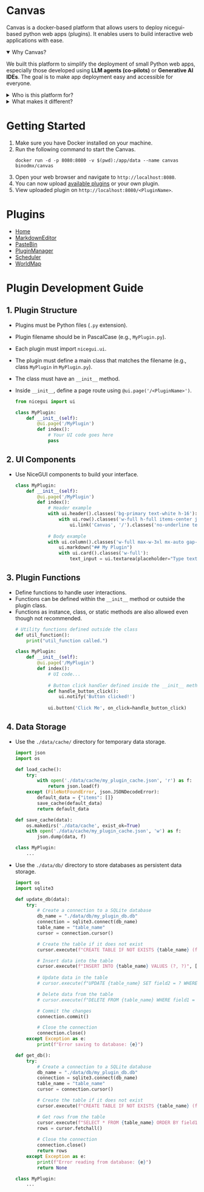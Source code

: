 # Canvas

Canvas is a docker-based platform that allows users to deploy nicegui-based python web apps (plugins). 
It enables users to build interactive web applications with ease.

<details open>
<summary>Why Canvas?</summary>

We built this platform to simplify the deployment of small Python web apps, especially those developed using **LLM agents (co-pilots)** or **Generative AI IDEs**.
The goal is to make app deployment easy and accessible for everyone.

</details>

<details >
<summary>Who is this platform for?</summary>

- Makers, hobbyists, and developers who love to build and run their own custom apps.
- Anyone looking to deploy apps on personal devices like Raspberry Pi or similar hardware.

</details>

<details>
<summary>What makes it different?</summary>

- Quick and easy deployment — no steep learning curve.
- Optimized for small Python web apps powered by LLMs or GenAI tools.
- Perfect for personal devices — from Raspberry Pi to other lightweight servers.

</details>

# Getting Started

1. Make sure you have Docker installed on your machine.
2. Run the following command to start the Canvas.
    ```
    docker run -d -p 8080:8080 -v $(pwd):/app/data --name canvas binodmx/canvas
    ```
3. Open your web browser and navigate to `http://localhost:8080`.
4. You can now upload [available plugins](#plugins) or your own plugin.
5. View uploaded plugin on `http://localhost:8080/<PluginName>`.

# Plugins
- [Home](https://github.com/binodmx/canvas/blob/main/data/plugins/Home.py)
- [MarkdownEditor](https://github.com/binodmx/canvas/blob/main/data/plugins/MarkdownEditor.py)
- [PasteBin](https://github.com/binodmx/canvas/blob/main/data/plugins/PasteBin.py)
- [PluginManager](https://github.com/binodmx/canvas/blob/main/data/plugins/PluginManager.py)
- [Scheduler](https://github.com/binodmx/canvas/blob/main/data/plugins/Scheduler.py)
- [WorldMap](https://github.com/binodmx/canvas/blob/main/data/plugins/WorldMap.py)

# Plugin Development Guide

## 1. Plugin Structure
- Plugins must be Python files (`.py` extension).
- Plugin filename should be in PascalCase (e.g., `MyPlugin.py`).
- Each plugin must import `nicegui.ui`.
- The plugin must define a main class that matches the filename (e.g., class `MyPlugin` in `MyPlugin.py`).
- The class must have an `__init__` method.
- Inside `__init__`, define a page route using `@ui.page('/<PluginName>')`.

    ```python
    from nicegui import ui
    
    class MyPlugin:
        def __init__(self):
            @ui.page('/MyPlugin')
            def index():
                # Your UI code goes here
                pass
    ```
## 2. UI Components
  - Use NiceGUI components to build your interface.
    ```python
    class MyPlugin:
        def __init__(self):
            @ui.page('/MyPlugin')
            def index():
                # Header example
                with ui.header().classes('bg-primary text-white h-16'):
                    with ui.row().classes('w-full h-full items-center justify-between px-4'):
                        ui.link('Canvas', '/').classes('no-underline text-2xl font-bold text-white')
                
                # Body example
                with ui.column().classes('w-full max-w-3xl mx-auto gap-4 p-4'):
                    ui.markdown("## My Plugin")
                    with ui.card().classes('w-full'):
                        text_input = ui.textarea(placeholder="Type text here").classes('w-full text-base')
    ```

## 3. Plugin Functions
- Define functions to handle user interactions.
- Functions can be defined within the `__init__` method or outside the plugin class.
- Functions as instance, class, or static methods are also allowed even though not recommended.
    ```python 
    # Utility functions defined outside the class
    def util_function():
        print("util_function called.")
    
    class MyPlugin:
        def __init__(self):
            @ui.page('/MyPlugin')
            def index():
                # UI code...
                
                # Button click handler defined inside the __init__ method
                def handle_button_click():
                    ui.notify('Button clicked!')
                
                ui.button('Click Me', on_click=handle_button_click)
    ```
  
## 4. Data Storage
- Use the `./data/cache/` directory for temporary data storage.
    ```python
    import json
    import os
    
    def load_cache():
        try:
            with open('./data/cache/my_plugin_cache.json', 'r') as f:
                return json.load(f)
        except (FileNotFoundError, json.JSONDecodeError):
            default_data = {"items": []}
            save_cache(default_data)
            return default_data
    
    def save_cache(data):
        os.makedirs('./data/cache', exist_ok=True)
        with open('./data/cache/my_plugin_cache.json', 'w') as f:
            json.dump(data, f)
  
    class MyPlugin:
        ...
    ```
- Use the `./data/db/` directory to store databases as persistent data storage.
    ```python
    import os
    import sqlite3
    
    def update_db(data):
        try:
            # Create a connection to a SQLite database
            db_name = "./data/db/my_plugin_db.db"
            connection = sqlite3.connect(db_name)
            table_name = "table_name"
            cursor = connection.cursor()
    
            # Create the table if it does not exist
            cursor.execute(f"CREATE TABLE IF NOT EXISTS {table_name} (field1 TEXT PRIMARY KEY, field2 INTEGER)")
    
            # Insert data into the table
            cursor.execute(f"INSERT INTO {table_name} VALUES (?, ?)", [data[0], data[1]])
            
            # Update data in the table
            # cursor.execute(f"UPDATE {table_name} SET field2 = ? WHERE field1 = ?", [data[1], data[0]])
    
            # Delete data from the table
            # cursor.execute(f"DELETE FROM {table_name} WHERE field1 = ?", [data[0]])
  
            # Commit the changes
            connection.commit()
  
            # Close the connection
            connection.close()
        except Exception as e:
            print(f"Error saving to database: {e}")

    def get_db():
        try:
            # Create a connection to a SQLite database
            db_name = "./data/db/my_plugin_db.db"
            connection = sqlite3.connect(db_name)
            table_name = "table_name"
            cursor = connection.cursor()
    
            # Create the table if it does not exist
            cursor.execute(f"CREATE TABLE IF NOT EXISTS {table_name} (field1 TEXT PRIMARY KEY, field2 INTEGER)")
    
            # Get rows from the table
            cursor.execute(f"SELECT * FROM {table_name} ORDER BY field1 ASC")
            rows = cursor.fetchall()
            
            # Close the connection
            connection.close()
            return rows
        except Exception as e:
            print(f"Error reading from database: {e}")
            return None
    
    class MyPlugin:
        ...
    ```
